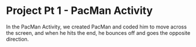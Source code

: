 # Project Pt 1 - PacMan Activity
In the PacMan Activity, we created PacMan and coded him to move across the screen, and when he hits the end, he bounces off and goes the opposite direction. 